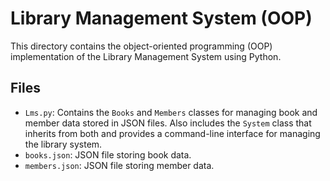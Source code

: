 # Library Management System (OOP)

This directory contains the object-oriented programming (OOP) implementation of the Library Management System using Python.

## Files

- `Lms.py`: Contains the `Books` and `Members` classes for managing book and member data stored in JSON files. Also includes the `System` class that inherits from both and provides a command-line interface for managing the library system.
- `books.json`: JSON file storing book data.
- `members.json`: JSON file storing member data.
